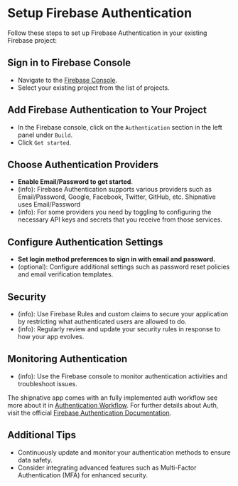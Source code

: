 # Setup Firebase Authentication

Follow these steps to set up Firebase Authentication in your existing Firebase project:

## Sign in to Firebase Console

- Navigate to the [Firebase Console](https://console.firebase.google.com/).
- Select your existing project from the list of projects.

## Add Firebase Authentication to Your Project

- In the Firebase console, click on the `Authentication` section in the left panel under `Build`.
- Click `Get started`.

## Choose Authentication Providers

- **Enable Email/Password to get started**.
- (info): Firebase Authentication supports various providers such as Email/Password, Google, Facebook, Twitter, GitHub, etc. Shipnative uses Email/Password
- (info): For some providers you need by toggling to configuring the necessary API keys and secrets that you receive from those services.

## Configure Authentication Settings

- **Set login method preferences to sign in with email and password.**
- (optional): Configure additional settings such as password reset policies and email verification templates.

## Security

- (info): Use Firebase Rules and custom claims to secure your application by restricting what authenticated users are allowed to do.
- (info): Regularly review and update your security rules in response to how your app evolves.

## Monitoring Authentication

- (info): Use the Firebase console to monitor authentication activities and troubleshoot issues.

The shipnative app comes with an fully implemented auth workflow see more about it in [Authentication Workflow](/documentations/authentication-workflow/Authentication_Workflow.md).
For further details about Auth, visit the official [Firebase Authentication Documentation](https://firebase.google.com/docs/auth).

## Additional Tips

- Continuously update and monitor your authentication methods to ensure data safety.
- Consider integrating advanced features such as Multi-Factor Authentication (MFA) for enhanced security.
